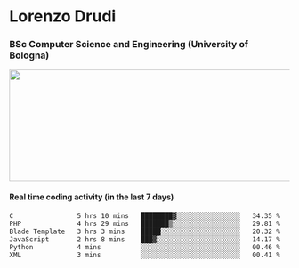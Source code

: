 # Lorenzo Drudi
### BSc Computer Science and Engineering (University of Bologna)

<img src="https://github-readme-stats-lorenzodrudi.vercel.app//api?username=LorenzoDrudi&count_private=true&show_icons=true&theme=gruvbox" height=200px width=550px>

<!---Use wakatime plugins to track the coding time--->
#### Real time coding activity (in the last 7 days)
<!--START_SECTION:waka-->

```text
C                5 hrs 10 mins   ████████▓░░░░░░░░░░░░░░░░   34.35 %
PHP              4 hrs 29 mins   ███████▒░░░░░░░░░░░░░░░░░   29.81 %
Blade Template   3 hrs 3 mins    █████░░░░░░░░░░░░░░░░░░░░   20.32 %
JavaScript       2 hrs 8 mins    ███▓░░░░░░░░░░░░░░░░░░░░░   14.17 %
Python           4 mins          ░░░░░░░░░░░░░░░░░░░░░░░░░   00.46 %
XML              3 mins          ░░░░░░░░░░░░░░░░░░░░░░░░░   00.41 %
```

<!--END_SECTION:waka-->
